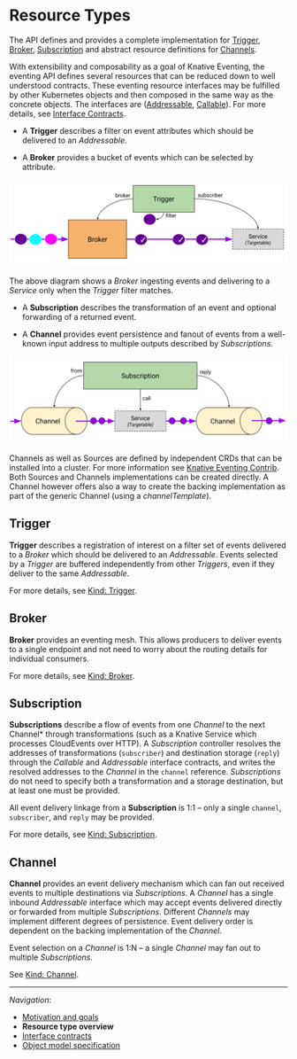 # Resource Types

The API defines and provides a complete implementation for
[Trigger](spec.md#kind-trigger), [Broker](spec.md#kind-broker),
[Subscription](spec.md#kind-subscription) and abstract resource definitions for
[Channels](spec.md#kind-channel).

With extensibility and composability as a goal of Knative Eventing, the eventing
API defines several resources that can be reduced down to well understood
contracts. These eventing resource interfaces may be fulfilled by other
Kubernetes objects and then composed in the same way as the concrete objects.
The interfaces are ([Addressable](interfaces.md#addressable),
[Callable](interfaces.md#callable)).
For more details, see [Interface Contracts](interfaces.md).

- A **Trigger** describes a filter on event attributes which should be delivered
  to an _Addressable_.

- A **Broker** provides a bucket of events which can be selected by attribute.

<!-- https://drive.google.com/open?id=1CXRvT2g6sxk6-ZrwYcSf2BahCNVlLTLNZkm-laQitMg -->

![Broker Trigger Overview](images/broker-trigger-overview.svg)

The above diagram shows a _Broker_ ingesting events and delivering to a
_Service_ only when the _Trigger_ filter matches.

- A **Subscription** describes the transformation of an event and optional
  forwarding of a returned event.

- A **Channel** provides event persistence and fanout of events from a
  well-known input address to multiple outputs described by _Subscriptions_.

<!-- This image is sourced from https://drive.google.com/open?id=10mmXzDb8S_4_ZG_hcBr7s4HPISyBqcqeJLTXLwkilRc -->

![Resource Types Overview](images/resource-types-overview.svg)

Channels as well as Sources are defined by independent CRDs that can be
installed into a cluster. For more information see
[Knative Eventing Contrib](https://github.com/knative/eventing-contrib). Both
Sources and Channels implementations can be created directly. A Channel however
offers also a way to create the backing implementation as part of the generic
Channel (using a _channelTemplate_).

## Trigger

**Trigger** describes a registration of interest on a filter set of events
delivered to a _Broker_ which should be delivered to an _Addressable_. Events
selected by a _Trigger_ are buffered independently from other _Triggers_, even
if they deliver to the same _Addressable_.

For more details, see [Kind: Trigger](spec.md#kind-trigger).

## Broker

**Broker** provides an eventing mesh. This allows producers to deliver events to
a single endpoint and not need to worry about the routing details for individual
consumers.

For more details, see [Kind: Broker](spec.md#kind-broker).

## Subscription

**Subscriptions** describe a flow of events from one _Channel_ to the next
Channel\* through transformations (such as a Knative Service which processes
CloudEvents over HTTP). A _Subscription_ controller resolves the addresses of
transformations (`subscriber`) and destination storage (`reply`) through the
_Callable_ and _Addressable_ interface contracts, and writes the resolved
addresses to the _Channel_ in the `channel` reference. _Subscriptions_ do not
need to specify both a transformation and a storage destination, but at least
one must be provided.

All event delivery linkage from a **Subscription** is 1:1 – only a single
`channel`, `subscriber`, and `reply` may be provided.

For more details, see [Kind: Subscription](spec.md#kind-subscription).

## Channel

**Channel** provides an event delivery mechanism which can fan out received
events to multiple destinations via _Subscriptions_. A _Channel_ has a single
inbound _Addressable_ interface which may accept events delivered directly or
forwarded from multiple _Subscriptions_. Different _Channels_ may implement
different degrees of persistence. Event delivery order is dependent on the
backing implementation of the _Channel_.

Event selection on a _Channel_ is 1:N – a single _Channel_ may fan out to
multiple _Subscriptions_.

See [Kind: Channel](spec.md#kind-channel).

---

_Navigation_:

- [Motivation and goals](motivation.md)
- **Resource type overview**
- [Interface contracts](interfaces.md)
- [Object model specification](spec.md)
